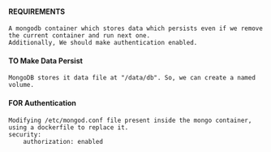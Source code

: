 #### REQUIREMENTS

    A mongodb container which stores data which persists even if we remove the current container and run next one.
    Additionally, We should make authentication enabled.

#### TO Make Data Persist

    MongoDB stores it data file at "/data/db". So, we can create a named volume.

#### FOR Authentication

    Modifying /etc/mongod.conf file present inside the mongo container, using a dockerfile to replace it.
    security:
        authorization: enabled

